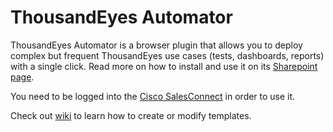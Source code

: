 # ThousandEyes Automator
ThousandEyes Automator is a browser plugin that allows you to deploy complex but frequent ThousandEyes use cases (tests, dashboards, reports) with a single click. Read more on how to install and use it on its [Sharepoint page](https://cisco.sharepoint.com/sites/ThousandEyes-SE/SitePages/ThousandEyes-Automator.aspx).

You need to be logged into the [Cisco SalesConnect](https://salesconnect.cisco.com/) in order to use it.

Check out [wiki](https://wwwin-github.cisco.com/primoz/te-automator/wiki) to learn how to create or modify templates.
